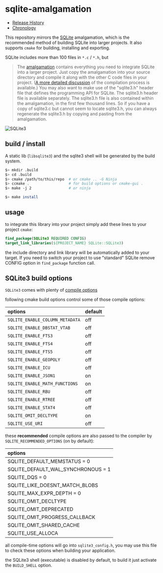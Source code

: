 # sqlite-amalgamation
- [Release History](https://www.sqlite.org/changes.html)
- [Chronology](https://www.sqlite.org/chronology.html)

This repository mirrors the [SQLite](http://www.sqlite.org/download.html)
amalgamation, which is the recommended method of building SQLite into larger
projects.
It also supports `cmake` for building, installing and exporting.

SQLite includes more than 100 files in `*.c` / `*.h`, but
> The [amalgamation](http://www.sqlite.org/amalgamation.html) contains
> everything you need to integrate SQLite into a larger project. Just copy the
> amalgamation into your source directory and compile it along with the other C
> code files in your project.
> ([A more detailed discussion](http://www.sqlite.org/howtocompile.html) of the
> compilation process is available.) You may also want to make use of
> the "sqlite3.h" header file that defines the programming API for SQLite. The
> sqlite3.h header file is available separately. The sqlite3.h file is also
> contained within the amalgamation, in the first few thousand lines. So if you
> have a copy of sqlite3.c but cannot seem to locate sqlite3.h, you can always
> regenerate the sqlite3.h by copying and pasting from the amalgamation.

![SQLite3](http://www.sqlite.org/images/sqlite370_banner.gif)


## build / install
A static lib (`libsqlite3`) and the sqlite3 shell will be generated by the build
system.

```bash
$> mkdir .build
$> cd .build
$> cmake /path/to/this/repo  # or cmake .. -G Ninja
$> ccmake .                  # for build options or cmake-gui .
$> make -j 2                 # or ninja

$> make install
```

## usage
to integrate this library into your project simply add these lines to your project
`cmake`:
```cmake
find_package(SQLite3 REQUIRED CONFIG)
target_link_libraries(${PROJECT_NAME} SQLite::SQLite3)
```

the include directory and link library will be automatically added to your target.
If you need to switch your project to use "standard" SQLite remove CONFIG option
in `find_package` function call.

## SQLite3 build options
`SQLite3` comes with plenty of
[compile options](https://www.sqlite.org/compile.html)

following cmake build options control some of those compile options:

| options                         | default |
| :--                             | :--     |
| `SQLITE_ENABLE_COLUMN_METADATA` | off     |
| `SQLITE_ENABLE_DBSTAT_VTAB`     | off     |
| `SQLITE_ENABLE_FTS3`            | off     |
| `SQLITE_ENABLE_FTS4`            | off     |
| `SQLITE_ENABLE_FTS5`            | off     |
| `SQLITE_ENABLE_GEOPOLY`         | off     |
| `SQLITE_ENABLE_ICU`             | off     |
| `SQLITE_ENABLE_JSON1`           | on      |
| `SQLITE_ENABLE_MATH_FUNCTIONS`  | on      |
| `SQLITE_ENABLE_RBU`             | off     |
| `SQLITE_ENABLE_RTREE`           | off     |
| `SQLITE_ENABLE_STAT4`           | off     |
| `SQLITE_OMIT_DECLTYPE`          | on      |
| `SQLITE_USE_URI`                | off     |


these **recommended** compile options are also passed to the compiler by
`SQLITE_RECOMMENDED_OPTIONS` (on by default):

| options                            |
| :--                                |
| SQLITE_DEFAULT_MEMSTATUS       = 0 |
| SQLITE_DEFAULT_WAL_SYNCHRONOUS = 1 |
| SQLITE_DQS                     = 0 |
| SQLITE_LIKE_DOESNT_MATCH_BLOBS     |
| SQLITE_MAX_EXPR_DEPTH          = 0 |
| SQLITE_OMIT_DECLTYPE               |
| SQLITE_OMIT_DEPRECATED             |
| SQLITE_OMIT_PROGRESS_CALLBACK      |
| SQLITE_OMIT_SHARED_CACHE           |
| SQLITE_USE_ALLOCA                  |

all compile-time options will go into `sqlite3_config.h`, you may
use this file to check these options when building your application.

the SQLite3 shell (executable) is disabled by default, to build it just
activate the `BUILD_SHELL` option.



